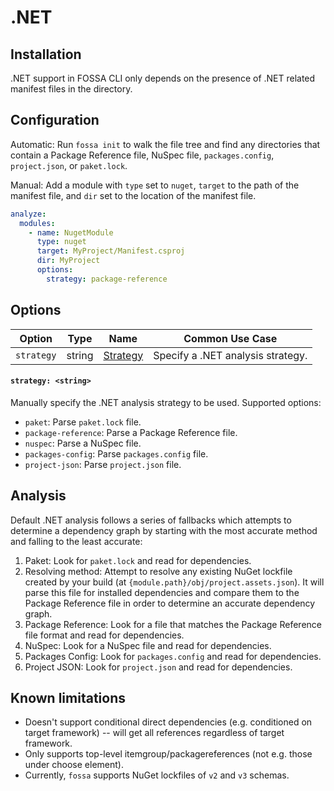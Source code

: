 # .NET

## Installation

.NET support in FOSSA CLI only depends on the presence of .NET related manifest files in the directory.

## Configuration

Automatic: Run `fossa init` to walk the file tree and find any directories that contain a Package Reference file, NuSpec file, `packages.config`, `project.json`, or `paket.lock`.

Manual: Add a module with `type` set to `nuget`, `target` to the path of the manifest file, and `dir` set to the location of the manifest file.

```yaml
analyze:
  modules:
    - name: NugetModule
      type: nuget
      target: MyProject/Manifest.csproj
      dir: MyProject
      options:
        strategy: package-reference
```

## Options

| Option     |  Type  | Name                         | Common Use Case                    |
| ---------- | :----: | ---------------------------- | ---------------------------------- |
| `strategy` | string | [Strategy](#strategy-string) | Specify a .NET analysis strategy. |

#### `strategy: <string>`

Manually specify the .NET analysis strategy to be used. Supported options:
- `paket`: Parse `paket.lock` file.
- `package-reference`: Parse a Package Reference file.
- `nuspec`: Parse a NuSpec file.
- `packages-config`: Parse `packages.config` file.
- `project-json`: Parse `project.json` file.

## Analysis

Default .NET analysis follows a series of fallbacks which attempts to determine a dependency graph by starting with the most accurate method and falling to the least accurate:

1. Paket: Look for `paket.lock` and read for dependencies.
2. Resolving method: Attempt to resolve any existing NuGet lockfile created by your build (at `{module.path}/obj/project.assets.json`). It will parse this file for installed dependencies and compare them to the Package Reference file in order to determine an accurate dependency graph.
3. Package Reference: Look for a file that matches the Package Reference file format and read for dependencies.
4. NuSpec: Look for a NuSpec file and read for dependencies.
5. Packages Config: Look for `packages.config` and read for dependencies.
6. Project JSON: Look for `project.json` and read for dependencies.

## Known limitations

- Doesn't support conditional direct dependencies (e.g. conditioned on target framework) -- will get all references regardless of target framework.
- Only supports top-level itemgroup/packagereferences (not e.g. those under choose element).
- Currently, `fossa` supports NuGet lockfiles of `v2` and `v3` schemas.

